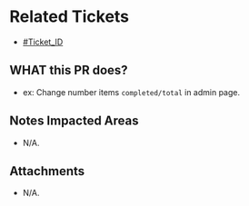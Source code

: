 <!--
  PLEASE DON'T DELETE THIS TEMPLATE UNTIL YOU HAVE READ THE FIRST SECTION.
-->

# Related Tickets

- [#Ticket_ID](https://edu-redmine.vn/issues/xxxx)

## WHAT this PR does?

- ex: Change number items `completed/total` in admin page.

## Notes Impacted Areas

- N/A.

## Attachments

- N/A.

